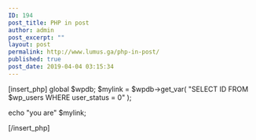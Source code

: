 ```yaml
---
ID: 194
post_title: PHP in post
author: admin
post_excerpt: ""
layout: post
permalink: http://www.lumus.ga/php-in-post/
published: true
post_date: 2019-04-04 03:15:34
---
```

[insert_php]
   global $wpdb;
   $mylink = $wpdb->get_var( "SELECT ID FROM $wp_users WHERE user_status = 0" );

   echo "you are" $mylink;

[/insert_php]